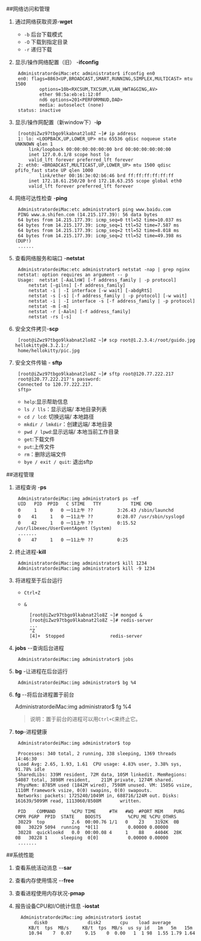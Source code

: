 ##网络访问和管理
1. 通过网络获取资源-**wget**

	* `-b` 后台下载模式
	* `-O` 下载到指定目录
	* `-r` 递归下载

2. 显示/操作网络配置（旧） -**ifconfig**
 
		AdministratordeiMac:etc administrator$ ifconfig en0
		en0: flags=8863<UP,BROADCAST,SMART,RUNNING,SIMPLEX,MULTICAST> mtu 1500
				options=10b<RXCSUM,TXCSUM,VLAN_HWTAGGING,AV>
				ether 98:5a:eb:e1:12:0f 
				nd6 options=201<PERFORMNUD,DAD>
				media: autoselect (none)
		status: inactive
3. 显示/操作网配置（新window下）-**ip**

		[root@iZwz97tbgo9lkabnat2lo8Z ~]# ip address
		1: lo: <LOOPBACK,UP,LOWER_UP> mtu 65536 qdisc noqueue state UNKNOWN qlen 1
    		link/loopback 00:00:00:00:00:00 brd 00:00:00:00:00:00
    		inet 127.0.0.1/8 scope host lo
       		valid_lft forever preferred_lft forever
		2: eth0: <BROADCAST,MULTICAST,UP,LOWER_UP> mtu 1500 qdisc pfifo_fast state UP qlen 1000
    			link/ether 00:16:3e:02:b6:46 brd ff:ff:ff:ff:ff:ff
    		inet 172.18.61.250/20 brd 172.18.63.255 scope global eth0
       		valid_lft forever preferred_lft forever
4. 网络可达性检查 -**ping**

		AdministratordeiMac:etc administrator$ ping www.baidu.com
		PING www.a.shifen.com (14.215.177.39): 56 data bytes
		64 bytes from 14.215.177.39: icmp_seq=0 ttl=52 time=10.037 ms
		64 bytes from 14.215.177.39: icmp_seq=1 ttl=52 time=7.587 ms
		64 bytes from 14.215.177.39: icmp_seq=2 ttl=52 time=8.018 ms
		64 bytes from 14.215.177.39: icmp_seq=2 ttl=52 time=49.398 ms (DUP!)
		......
		
5. 查看网络服务和端口 -**netstat**

		AdministratordeiMac:etc administrator$ netstat -nap | grep nginx
		netstat: option requires an argument -- p
		Usage:	netstat [-AaLlnW] [-f address_family | -p protocol]
			netstat [-gilns] [-f address_family]
			netstat -i | -I interface [-w wait] [-abdgRtS]
			netstat -s [-s] [-f address_family | -p protocol] [-w wait]
			netstat -i | -I interface -s [-f address_family | -p protocol]
			netstat -m [-m]
			netstat -r [-Aaln] [-f address_family]
			netstat -rs [-s]
6. 安全文件拷贝-**scp**

		[root@iZwz97tbgo9lkabnat2lo8Z ~]# scp root@1.2.3.4:/root/guido.jpg hellokitty@4.3.2.1:/
		home/hellokitty/pic.jpg
7. 安全文件传输 - **sftp**

		[root@iZwz97tbgo9lkabnat2lo8Z ~]# sftp root@120.77.222.217
		root@120.77.222.217's password:
		Connected to 120.77.222.217.
		sftp>
	
	* `help`:显示帮助信息
	* `ls / lls`：显示远端/ 本地目录列表
	* `cd / lcd`: 切换远端/ 本地路径
	* `mkdir / lmkdir`：创建远端/ 本地目录
	* `pwd / lpwd`:显示远端/ 本地当前工作目录
	* `get`:下载文件
	* `put`:上传文件
	* `rm`：删除远端文件
	* `bye / exit / quit`: 退出sftp
	
##进程管理
1. 进程查询 -**ps**

		AdministratordeiMac:img administrator$ ps -ef
  		UID   PID  PPID   C STIME   TTY           TIME CMD
    	0     1     0   0 一11上午 ??         3:26.43 /sbin/launchd
    	0    41     1   0 一11上午 ??         0:28.07 /usr/sbin/syslogd
    	0    42     1   0 一11上午 ??         0:15.52 /usr/libexec/UserEventAgent (System)
		.......
    	0    47     1   0 一11上午 ??         0:25
    	
2. 终止进程-**kill**

		AdministratordeiMac:img administrator$ kill 1234
		AdministratordeiMac:img administrator$ kill -9 1234
		
3. 将进程至于后台运行
	* `Ctrl+Z`
	* `&`
	
			[root@iZwz97tbgo9lkabnat2lo8Z ~]# mongod &
			[root@iZwz97tbgo9lkabnat2lo8Z ~]# redis-server
			...
			^Z
			[4]+  Stopped                 redis-server
			
4. **jobs** --查询后台进程

 		AdministratordeiMac:img administrator$ jobs
 		
5. **bg** -让进程在后台运行

		AdministratordeiMac:img administrator$ bg %4
		
6. **fg** --将后台进程置于前台

	AdministratordeiMac:img administrator$ fg %4
	> 说明：置于前台的进程可以用`Ctrl+C`来终止它。
7. **top**-进程健康

		AdministratordeiMac:img administrator$ top
		
		Processes: 340 total, 2 running, 338 sleeping, 1369 threads                                                          		14:46:30
		Load Avg: 2.65, 1.93, 1.61  CPU usage: 4.83% user, 3.38% sys, 91.78% idle
		SharedLibs: 339M resident, 72M data, 105M linkedit. MemRegions: 54087 total, 3898M resident, 	211M private, 1274M shared.
		PhysMem: 8785M used (1842M wired), 7598M unused. VM: 1505G vsize, 1110M framework vsize, 0(0) swapins, 0(0) swapouts.
		Networks: packets: 1725240/1049M in, 688716/124M out. Disks: 161639/5099M read, 1113060/8508M 		written.

		PID    COMMAND      %CPU TIME     #TH   #WQ  #PORT MEM    PURG   CMPR PGRP  PPID  STATE    BOOSTS          %CPU_ME %CPU_OTHRS
		30229  top          2.6  00:00.76 1/1   0    23    3192K  0B     0B   30229 5094  running  *0[1]           0.00000 0.00000
		30228  quicklookd   0.0  00:00.08 4     1    88    4404K  28K    0B   30228 1     sleeping  0[0]           0.00000 0.00000
		.......
		
		
##系统性能

1. 查看系统活动消息 --**sar**
2. 查看内存使用情况 --**free**
3. 查看进程使用内存状况-**pmap**
4. 报告设备CPU和I/O统计信息 -**iostat**

		 AdministratordeiMac:img administrator$ iostat
              disk0               disk2       cpu    load average
    		KB/t  tps  MB/s     KB/t  tps  MB/s  us sy id   1m   5m   15m
   			10.94    7  0.07     9.15    0  0.00   1  1 98  1.55 1.79 1.64